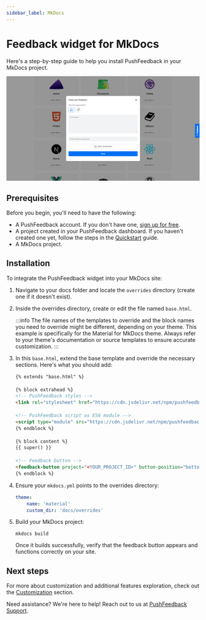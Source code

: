 ```yaml
---
sidebar_label: MkDocs
---
```


# Feedback widget for MkDocs

Here's a step-by-step guide to help you install PushFeedback in your MkDocs project.

![Feedback wiget for docs screenshot](./images/feedback-widget-docs.png)

## Prerequisites

Before you begin, you'll need to have the following:

- A PushFeedback account. If you don't have one, [sign up for free](https://app.pushfeedback.com/accounts/signup/).
- A project created in your PushFeedback dashboard. If you haven't created one yet, follow the steps in the [Quickstart](../quickstart.md#2-create-a-project) guide.
- A MkDocs project.

## Installation

To integrate the PushFeedback widget into your MkDocs site:

1. Navigate to your docs folder and locate the `overrides` directory (create one if it doesn't exist).

1. Inside the overrides directory, create or edit the file named `base.html`.

    :::info
    The file names of the templates to override and the block names you need to override might be different, depending on your theme. This example is specifically for the Material for MkDocs theme. Always refer to your theme's documentation or source templates to ensure accurate customization.
    :::

1. In this `base.html`, extend the base template and override the necessary sections. Here's what you should add:

    ```html
    {% extends "base.html" %}

    {% block extrahead %}
    <!-- PushFeedback styles -->
    <link rel="stylesheet" href="https://cdn.jsdelivr.net/npm/pushfeedback/dist/pushfeedback/pushfeedback.css">

    <!-- PushFeedback script as ES6 module -->
    <script type="module" src="https://cdn.jsdelivr.net/npm/pushfeedback/dist/pushfeedback/pushfeedback.esm.js"></script>
    {% endblock %}

    {% block content %}
    {{ super() }}

    <!-- Feedback button -->
    <feedback-button project="<YOUR_PROJECT_ID>" button-position="bottom-right" modal-position="bottom-right" button-style="dark">Feedback</feedback-button>
    {% endblock %}
    ```

1. Ensure your `mkdocs.yml` points to the overrides directory:

    ```yaml
    theme:
        name: 'material'
        custom_dir: 'docs/overrides'
    ```

1. Build your MkDocs project:

    ```console
    mkdocs build
    ```

    Once it builds successfully, verify that the feedback button appears and functions correctly on your site.

## Next steps

For more about customization and additional features exploration, check out the [Customization](/category/customization) section.

Need assistance? We're here to help! Reach out to us at [PushFeedback Support](https://pushfeedback.com/contact).